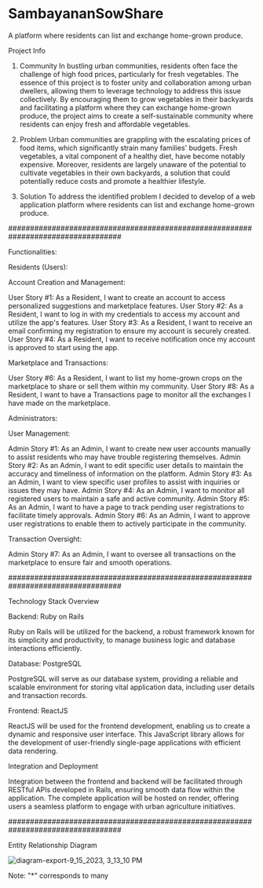 # SambayananSowShare
A platform where residents can list and exchange home-grown produce.

Project Info

1. Community
In bustling urban communities, residents often face the challenge of high food prices, particularly for fresh vegetables. The essence of this project is to foster unity and collaboration among urban dwellers, allowing them to leverage technology to address this issue collectively. By encouraging them to grow vegetables in their backyards and facilitating a platform where they can exchange home-grown produce, the project aims to create a self-sustainable community where residents can enjoy fresh and affordable vegetables.

2. Problem
Urban communities are grappling with the escalating prices of food items, which significantly strain many families' budgets. Fresh vegetables, a vital component of a healthy diet, have become notably expensive. Moreover, residents are largely unaware of the potential to cultivate vegetables in their own backyards, a solution that could potentially reduce costs and promote a healthier lifestyle. 

3. Solution
To address the identified problem I decided to develop of a web application platform where residents can list and exchange home-grown produce. 

##################################################################################

Functionalities:

Residents (Users):

Account Creation and Management:

User Story #1: As a Resident, I want to create an account to access personalized suggestions and marketplace features.
User Story #2: As a Resident, I want to log in with my credentials to access my account and utilize the app's features.
User Story #3: As a Resident, I want to receive an email confirming my registration to ensure my account is securely created.
User Story #4: As a Resident, I want to receive notification once my account is approved to start using the app.

Marketplace and Transactions:

User Story #6: As a Resident, I want to list my home-grown crops on the marketplace to share or sell them within my community.
User Story #8: As a Resident, I want to have a Transactions page to monitor all the exchanges I have made on the marketplace.

Administrators:

User Management:

Admin Story #1: As an Admin, I want to create new user accounts manually to assist residents who may have trouble registering themselves.
Admin Story #2: As an Admin, I want to edit specific user details to maintain the accuracy and timeliness of information on the platform.
Admin Story #3: As an Admin, I want to view specific user profiles to assist with inquiries or issues they may have.
Admin Story #4: As an Admin, I want to monitor all registered users to maintain a safe and active community.
Admin Story #5: As an Admin, I want to have a page to track pending user registrations to facilitate timely approvals.
Admin Story #6: As an Admin, I want to approve user registrations to enable them to actively participate in the community.

Transaction Oversight:

Admin Story #7: As an Admin, I want to oversee all transactions on the marketplace to ensure fair and smooth operations.

##################################################################################

Technology Stack Overview

Backend: Ruby on Rails

Ruby on Rails will be utilized for the backend, a robust framework known for its simplicity and productivity, to manage business logic and database interactions efficiently.

Database: PostgreSQL

PostgreSQL will serve as our database system, providing a reliable and scalable environment for storing vital application data, including user details and transaction records.

Frontend: ReactJS

ReactJS will be used for the frontend development, enabling us to create a dynamic and responsive user interface. This JavaScript library allows for the development of user-friendly single-page applications with efficient data rendering.

Integration and Deployment

Integration between the frontend and backend will be facilitated through RESTful APIs developed in Rails, ensuring smooth data flow within the application. The complete application will be hosted on render, offering users a seamless platform to engage with urban agriculture initiatives.

##################################################################################

Entity Relationship Diagram 


![diagram-export-9_15_2023, 3_13_10 PM](https://github.com/Jamessora/SambayananSowShare/assets/84948041/3aac0518-2cde-481b-9e34-52d7de18c2df)

Note: "*" corresponds to many


